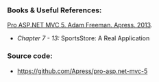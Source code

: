 ### Books & Useful References: 
[Pro ASP.NET MVC 5. Adam Freeman. Apress. 2013](http://www.apress.com/us/book/9781430265290).
 - *Chapter 7 - 13:* SportsStore: A Real Application
 
### Source code: 
- https://github.com/Apress/pro-asp.net-mvc-5
